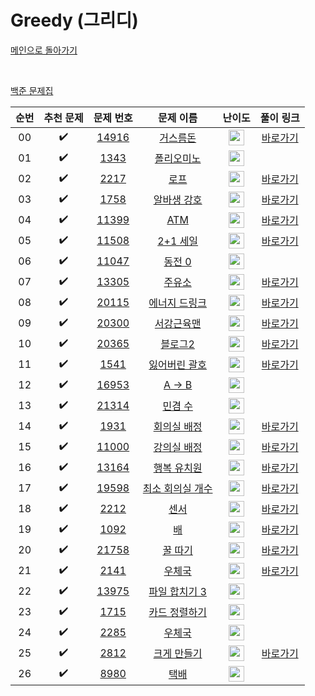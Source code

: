 # Greedy (그리디)

[메인으로 돌아가기](https://github.com/KUkingClass/algorithm-class)

<br>

[백준 문제집](https://www.acmicpc.net/workbook/view/6833)

| 순번  |       추천 문제        |                                   문제 번호                                   |                                     문제 이름                                     |                                        난이도                                         |                     풀이 링크                     |
|:---:|:------------------:|:-------------------------------------------------------------------------:|:-----------------------------------------------------------------------------:|:----------------------------------------------------------------------------------:|:---------------------------------------------:|
| 00  | :heavy_check_mark: | <a href="https://www.acmicpc.net/problem/14916" target="_blank">14916</a> |   <a href="https://www.acmicpc.net/problem/14916" target="_blank">거스름돈</a>    | <img height="25px" width="25px" src="https://static.solved.ac/tier_small/6.svg"/>  | <a href="./../solution/greedy/14916">바로가기</a> |
| 01  | :heavy_check_mark: |  <a href="https://www.acmicpc.net/problem/1343" target="_blank">1343</a>  |   <a href="https://www.acmicpc.net/problem/1343" target="_blank">폴리오미노</a>    | <img height="25px" width="25px" src="https://static.solved.ac/tier_small/6.svg"/>  |                                               |
| 02  | :heavy_check_mark: |  <a href="https://www.acmicpc.net/problem/2217" target="_blank">2217</a>  |     <a href="https://www.acmicpc.net/problem/2217" target="_blank">로프</a>     | <img height="25px" width="25px" src="https://static.solved.ac/tier_small/7.svg"/>  | <a href="./../solution/greedy/2217">바로가기</a>  |
| 03  | :heavy_check_mark: |  <a href="https://www.acmicpc.net/problem/1758" target="_blank">1758</a>  |   <a href="https://www.acmicpc.net/problem/1758" target="_blank">알바생 강호</a>   | <img height="25px" width="25px" src="https://static.solved.ac/tier_small/7.svg"/>  | <a href="./../solution/greedy/1758">바로가기</a>  |
| 04  | :heavy_check_mark: | <a href="https://www.acmicpc.net/problem/11399" target="_blank">11399</a> |    <a href="https://www.acmicpc.net/problem/11399" target="_blank">ATM</a>    | <img height="25px" width="25px" src="https://static.solved.ac/tier_small/7.svg"/>  | <a href="./../solution/greedy/11399">바로가기</a> |
| 05  | :heavy_check_mark: | <a href="https://www.acmicpc.net/problem/11508" target="_blank">11508</a> |  <a href="https://www.acmicpc.net/problem/11508" target="_blank">2+1 세일</a>   | <img height="25px" width="25px" src="https://static.solved.ac/tier_small/7.svg"/>  | <a href="./../solution/greedy/11508">바로가기</a> |
| 06  | :heavy_check_mark: | <a href="https://www.acmicpc.net/problem/11047" target="_blank">11047</a> |   <a href="https://www.acmicpc.net/problem/11047" target="_blank">동전 0</a>    | <img height="25px" width="25px" src="https://static.solved.ac/tier_small/7.svg"/>  |                                               |
| 07  | :heavy_check_mark: | <a href="https://www.acmicpc.net/problem/13305" target="_blank">13305</a> |    <a href="https://www.acmicpc.net/problem/13305" target="_blank">주유소</a>    | <img height="25px" width="25px" src="https://static.solved.ac/tier_small/8.svg"/>  | <a href="./../solution/greedy/13305">바로가기</a> |
| 08  | :heavy_check_mark: | <a href="https://www.acmicpc.net/problem/20115" target="_blank">20115</a> |  <a href="https://www.acmicpc.net/problem/20115" target="_blank">에너지 드링크</a>  | <img height="25px" width="25px" src="https://static.solved.ac/tier_small/8.svg"/>  | <a href="./../solution/greedy/20115">바로가기</a> |
| 09  | :heavy_check_mark: | <a href="https://www.acmicpc.net/problem/20300" target="_blank">20300</a> |   <a href="https://www.acmicpc.net/problem/20300" target="_blank">서강근육맨</a>   | <img height="25px" width="25px" src="https://static.solved.ac/tier_small/8.svg"/>  | <a href="./../solution/greedy/20300">바로가기</a> |
| 10  | :heavy_check_mark: | <a href="https://www.acmicpc.net/problem/20365" target="_blank">20365</a> |   <a href="https://www.acmicpc.net/problem/20365" target="_blank">블로그2</a>    | <img height="25px" width="25px" src="https://static.solved.ac/tier_small/8.svg"/>  | <a href="./../solution/greedy/20365">바로가기</a> |
| 11  | :heavy_check_mark: |  <a href="https://www.acmicpc.net/problem/1541" target="_blank">1541</a>  |  <a href="https://www.acmicpc.net/problem/1541" target="_blank">잃어버린 괄호</a>   | <img height="25px" width="25px" src="https://static.solved.ac/tier_small/9.svg"/>  | <a href="./../solution/greedy/1541">바로가기</a>  |
| 12  | :heavy_check_mark: | <a href="https://www.acmicpc.net/problem/16953" target="_blank">16953</a> |   <a href="https://www.acmicpc.net/problem/16953" target="_blank">A → B</a>   | <img height="25px" width="25px" src="https://static.solved.ac/tier_small/9.svg"/>  |                                               |
| 13  | :heavy_check_mark: | <a href="https://www.acmicpc.net/problem/21314" target="_blank">21314</a> |   <a href="https://www.acmicpc.net/problem/21314" target="_blank">민겸 수</a>    | <img height="25px" width="25px" src="https://static.solved.ac/tier_small/9.svg"/>  |                                               |
| 14  | :heavy_check_mark: |  <a href="https://www.acmicpc.net/problem/1931" target="_blank">1931</a>  |   <a href="https://www.acmicpc.net/problem/1931" target="_blank">회의실 배정</a>   | <img height="25px" width="25px" src="https://static.solved.ac/tier_small/10.svg"/> | <a href="./../solution/greedy/1931">바로가기</a>  |
| 15  | :heavy_check_mark: | <a href="https://www.acmicpc.net/problem/11000" target="_blank">11000</a> |  <a href="https://www.acmicpc.net/problem/11000" target="_blank">강의실 배정</a>   | <img height="25px" width="25px" src="https://static.solved.ac/tier_small/11.svg"/> | <a href="./../solution/greedy/11000">바로가기</a> |
| 16  | :heavy_check_mark: | <a href="https://www.acmicpc.net/problem/13164" target="_blank">13164</a> |  <a href="https://www.acmicpc.net/problem/13164" target="_blank">행복 유치원</a>   | <img height="25px" width="25px" src="https://static.solved.ac/tier_small/11.svg"/> | <a href="./../solution/greedy/13164">바로가기</a> |
| 17  | :heavy_check_mark: | <a href="https://www.acmicpc.net/problem/19598" target="_blank">19598</a> | <a href="https://www.acmicpc.net/problem/19598" target="_blank">최소 회의실 개수</a> | <img height="25px" width="25px" src="https://static.solved.ac/tier_small/11.svg"/> | <a href="./../solution/greedy/19598">바로가기</a> |
| 18  | :heavy_check_mark: |  <a href="https://www.acmicpc.net/problem/2212" target="_blank">2212</a>  |     <a href="https://www.acmicpc.net/problem/2212" target="_blank">센서</a>     | <img height="25px" width="25px" src="https://static.solved.ac/tier_small/11.svg"/> | <a href="./../solution/greedy/2212">바로가기</a>  |
| 19  | :heavy_check_mark: |  <a href="https://www.acmicpc.net/problem/1092" target="_blank">1092</a>  |     <a href="https://www.acmicpc.net/problem/1092" target="_blank">배</a>      | <img height="25px" width="25px" src="https://static.solved.ac/tier_small/11.svg"/> | <a href="./../solution/greedy/1092">바로가기</a>  |
| 20  | :heavy_check_mark: | <a href="https://www.acmicpc.net/problem/21758" target="_blank">21758</a> |   <a href="https://www.acmicpc.net/problem/21758" target="_blank">꿀 따기</a>    | <img height="25px" width="25px" src="https://static.solved.ac/tier_small/11.svg"/> | <a href="./../solution/greedy/21758">바로가기</a> |
| 21  | :heavy_check_mark: |  <a href="https://www.acmicpc.net/problem/2141" target="_blank">2141</a>  |    <a href="https://www.acmicpc.net/problem/2141" target="_blank">우체국</a>     | <img height="25px" width="25px" src="https://static.solved.ac/tier_small/12.svg"/> | <a href="./../solution/greedy/2141">바로가기</a>  |
| 22  | :heavy_check_mark: | <a href="https://www.acmicpc.net/problem/13975" target="_blank">13975</a> | <a href="https://www.acmicpc.net/problem/13975" target="_blank">파일 합치기 3</a>  | <img height="25px" width="25px" src="https://static.solved.ac/tier_small/12.svg"/> |                                               |
| 23  | :heavy_check_mark: |  <a href="https://www.acmicpc.net/problem/1715" target="_blank">1715</a>  |  <a href="https://www.acmicpc.net/problem/1715" target="_blank">카드 정렬하기</a>   | <img height="25px" width="25px" src="https://static.solved.ac/tier_small/12.svg"/> |                                               |
| 24  | :heavy_check_mark: |  <a href="https://www.acmicpc.net/problem/2285" target="_blank">2285</a>  |    <a href="https://www.acmicpc.net/problem/2285" target="_blank">우체국</a>     | <img height="25px" width="25px" src="https://static.solved.ac/tier_small/12.svg"/> |                                               |
| 25  | :heavy_check_mark: |  <a href="https://www.acmicpc.net/problem/2812" target="_blank">2812</a>  |   <a href="https://www.acmicpc.net/problem/2812" target="_blank">크게 만들기</a>   | <img height="25px" width="25px" src="https://static.solved.ac/tier_small/13.svg"/> | <a href="./../solution/greedy/2812">바로가기</a>  |
| 26  | :heavy_check_mark: |  <a href="https://www.acmicpc.net/problem/8980" target="_blank">8980</a>  |     <a href="https://www.acmicpc.net/problem/8980" target="_blank">택배</a>     | <img height="25px" width="25px" src="https://static.solved.ac/tier_small/14.svg"/> |